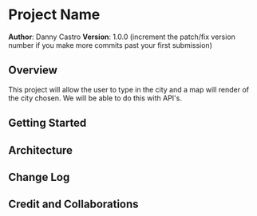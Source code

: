 # Project Name

**Author**: Danny Castro
**Version**: 1.0.0 (increment the patch/fix version number if you make more commits past your first submission)

## Overview
This project will allow the user to type in the city and a map will render of the city chosen.  We will be able to do this with API's.

## Getting Started
<!-- What are the steps that a user must take in order to build this app on their own machine and get it running? -->


## Architecture
<!-- Provide a detailed description of the application design. What technologies (languages, libraries, etc) you're using, and any other relevant design information. -->

## Change Log
<!-- Use this area to document the iterative changes made to your application as each feature is successfully implemented. Use time stamps. Here's an example:

01-01-2001 4:59pm - Application now has a fully-functional express server, with a GET route for the location resource. -->

## Credit and Collaborations
<!-- Give credit (and a link) to other people or resources that helped you build this application. -->
